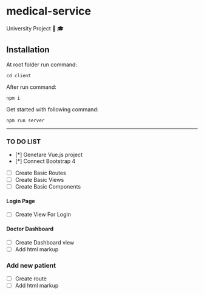 # medical-service
University Project 🎒 🎓

## Installation
At root folder run command:
```
cd client
```
After run command:
```
npm i
```
Get started with following command:
```
npm run server
```
---------------------------
### TO DO LIST
- [*] Genetare Vue.js project
- [*] Connect Bootstrap 4
- [ ] Create Basic Routes
- [ ] Create Basic Views
- [ ] Create Basic Components

#### Login Page
- [ ] Create View For Login

#### Doctor Dashboard
- [ ] Create Dashboard view
- [ ] Add html markup

### Add new patient
- [ ] Create route
- [ ] Add html markup